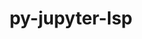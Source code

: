 ---
title: "py-jupyter-lsp"
layout: cache
categories: [package, develop-2024-05-12]
meta: {"versions": ["2.2.0"], "compilers": ["gcc@=11.1.0", "gcc@=11.4.0", "gcc@=9.4.0", "oneapi@=2024.0.0"], "oss": ["ubuntu20.04", "ubuntu22.04"], "platforms": ["linux"], "targets": ["neoverse_v1", "neoverse_v2", "ppc64le", "x86_64_v3"], "stacks": ["data-vis-sdk", "e4s", "e4s-neoverse-v2", "e4s-neoverse_v1", "e4s-oneapi", "e4s-power", "root"], "num_specs": 11, "num_specs_by_stack": {"root": 11, "e4s-power": 2, "data-vis-sdk": 1, "e4s-neoverse_v1": 2, "e4s-neoverse-v2": 2, "e4s": 2, "e4s-oneapi": 2}}
spec_details: [{"hash": "ojarkmaejnsnuyew3up3ykrywmt3t6tp", "compiler": "gcc@=9.4.0", "versions": ["2.2.0"], "os": "ubuntu20.04", "platform": "linux", "target": "ppc64le", "variants": ["build_system=python_pip"], "stacks": ["root", "e4s-power"], "size": "-", "tarball": "https://binaries.spack.io/releases/develop-2024-05-12/build_cache/linux-ubuntu20.04-ppc64le/gcc-9.4.0/py-jupyter-lsp-2.2.0/linux-ubuntu20.04-ppc64le-gcc-9.4.0-py-jupyter-lsp-2.2.0-ojarkmaejnsnuyew3up3ykrywmt3t6tp.spack"}, {"hash": "omxgka3tsl4s5gax4dqxglobl6f3hsdr", "compiler": "gcc@=9.4.0", "versions": ["2.2.0"], "os": "ubuntu20.04", "platform": "linux", "target": "ppc64le", "variants": ["build_system=python_pip"], "stacks": ["root", "e4s-power"], "size": "-", "tarball": "https://binaries.spack.io/releases/develop-2024-05-12/build_cache/linux-ubuntu20.04-ppc64le/gcc-9.4.0/py-jupyter-lsp-2.2.0/linux-ubuntu20.04-ppc64le-gcc-9.4.0-py-jupyter-lsp-2.2.0-omxgka3tsl4s5gax4dqxglobl6f3hsdr.spack"}, {"hash": "tvnue3astejzxrmoppylxnzssrbjikoj", "compiler": "gcc@=11.1.0", "versions": ["2.2.0"], "os": "ubuntu20.04", "platform": "linux", "target": "x86_64_v3", "variants": ["build_system=python_pip"], "stacks": ["root", "data-vis-sdk"], "size": "-", "tarball": "https://binaries.spack.io/releases/develop-2024-05-12/build_cache/linux-ubuntu20.04-x86_64_v3/gcc-11.1.0/py-jupyter-lsp-2.2.0/linux-ubuntu20.04-x86_64_v3-gcc-11.1.0-py-jupyter-lsp-2.2.0-tvnue3astejzxrmoppylxnzssrbjikoj.spack"}, {"hash": "pft7czxgi6jsvawtdwogunzfqyxzcdz4", "compiler": "gcc@=11.4.0", "versions": ["2.2.0"], "os": "ubuntu22.04", "platform": "linux", "target": "neoverse_v1", "variants": ["build_system=python_pip"], "stacks": ["root", "e4s-neoverse_v1"], "size": "-", "tarball": "https://binaries.spack.io/releases/develop-2024-05-12/build_cache/linux-ubuntu22.04-neoverse_v1/gcc-11.4.0/py-jupyter-lsp-2.2.0/linux-ubuntu22.04-neoverse_v1-gcc-11.4.0-py-jupyter-lsp-2.2.0-pft7czxgi6jsvawtdwogunzfqyxzcdz4.spack"}, {"hash": "v3kpvc6tuoai3ecyts6gubujicvblkyc", "compiler": "gcc@=11.4.0", "versions": ["2.2.0"], "os": "ubuntu22.04", "platform": "linux", "target": "neoverse_v1", "variants": ["build_system=python_pip"], "stacks": ["root", "e4s-neoverse_v1"], "size": "-", "tarball": "https://binaries.spack.io/releases/develop-2024-05-12/build_cache/linux-ubuntu22.04-neoverse_v1/gcc-11.4.0/py-jupyter-lsp-2.2.0/linux-ubuntu22.04-neoverse_v1-gcc-11.4.0-py-jupyter-lsp-2.2.0-v3kpvc6tuoai3ecyts6gubujicvblkyc.spack"}, {"hash": "3svourg2rvbnbn4pncp3ds3rnaen7jl4", "compiler": "gcc@=11.4.0", "versions": ["2.2.0"], "os": "ubuntu22.04", "platform": "linux", "target": "neoverse_v2", "variants": ["build_system=python_pip"], "stacks": ["e4s-neoverse-v2", "root"], "size": "-", "tarball": "https://binaries.spack.io/releases/develop-2024-05-12/build_cache/linux-ubuntu22.04-neoverse_v2/gcc-11.4.0/py-jupyter-lsp-2.2.0/linux-ubuntu22.04-neoverse_v2-gcc-11.4.0-py-jupyter-lsp-2.2.0-3svourg2rvbnbn4pncp3ds3rnaen7jl4.spack"}, {"hash": "qhtn4jmn3rv4wtbo2xqzqghwaokddbo3", "compiler": "gcc@=11.4.0", "versions": ["2.2.0"], "os": "ubuntu22.04", "platform": "linux", "target": "neoverse_v2", "variants": ["build_system=python_pip"], "stacks": ["e4s-neoverse-v2", "root"], "size": "-", "tarball": "https://binaries.spack.io/releases/develop-2024-05-12/build_cache/linux-ubuntu22.04-neoverse_v2/gcc-11.4.0/py-jupyter-lsp-2.2.0/linux-ubuntu22.04-neoverse_v2-gcc-11.4.0-py-jupyter-lsp-2.2.0-qhtn4jmn3rv4wtbo2xqzqghwaokddbo3.spack"}, {"hash": "yo5khsdqppw42fun23nzgsqxi5hcluid", "compiler": "gcc@=11.4.0", "versions": ["2.2.0"], "os": "ubuntu22.04", "platform": "linux", "target": "x86_64_v3", "variants": ["build_system=python_pip"], "stacks": ["e4s", "root"], "size": "-", "tarball": "https://binaries.spack.io/releases/develop-2024-05-12/build_cache/linux-ubuntu22.04-x86_64_v3/gcc-11.4.0/py-jupyter-lsp-2.2.0/linux-ubuntu22.04-x86_64_v3-gcc-11.4.0-py-jupyter-lsp-2.2.0-yo5khsdqppw42fun23nzgsqxi5hcluid.spack"}, {"hash": "ocik4ufjvmwqulypq7m6chejmjpa62nt", "compiler": "gcc@=11.4.0", "versions": ["2.2.0"], "os": "ubuntu22.04", "platform": "linux", "target": "x86_64_v3", "variants": ["build_system=python_pip"], "stacks": ["e4s", "root"], "size": "-", "tarball": "https://binaries.spack.io/releases/develop-2024-05-12/build_cache/linux-ubuntu22.04-x86_64_v3/gcc-11.4.0/py-jupyter-lsp-2.2.0/linux-ubuntu22.04-x86_64_v3-gcc-11.4.0-py-jupyter-lsp-2.2.0-ocik4ufjvmwqulypq7m6chejmjpa62nt.spack"}, {"hash": "qrbxp2pu2gddkp4ye2xofegfh5txbvel", "compiler": "oneapi@=2024.0.0", "versions": ["2.2.0"], "os": "ubuntu22.04", "platform": "linux", "target": "x86_64_v3", "variants": ["build_system=python_pip"], "stacks": ["e4s-oneapi", "root"], "size": "-", "tarball": "https://binaries.spack.io/releases/develop-2024-05-12/build_cache/linux-ubuntu22.04-x86_64_v3/oneapi-2024.0.0/py-jupyter-lsp-2.2.0/linux-ubuntu22.04-x86_64_v3-oneapi-2024.0.0-py-jupyter-lsp-2.2.0-qrbxp2pu2gddkp4ye2xofegfh5txbvel.spack"}, {"hash": "beh25rth5fuzf24jojmtlsbg7u54krsw", "compiler": "oneapi@=2024.0.0", "versions": ["2.2.0"], "os": "ubuntu22.04", "platform": "linux", "target": "x86_64_v3", "variants": ["build_system=python_pip"], "stacks": ["e4s-oneapi", "root"], "size": "-", "tarball": "https://binaries.spack.io/releases/develop-2024-05-12/build_cache/linux-ubuntu22.04-x86_64_v3/oneapi-2024.0.0/py-jupyter-lsp-2.2.0/linux-ubuntu22.04-x86_64_v3-oneapi-2024.0.0-py-jupyter-lsp-2.2.0-beh25rth5fuzf24jojmtlsbg7u54krsw.spack"}]
---